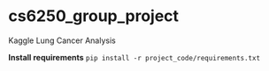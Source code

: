 # cs6250_group_project
Kaggle Lung Cancer Analysis

**Install requirements**
`pip install -r project_code/requirements.txt`
